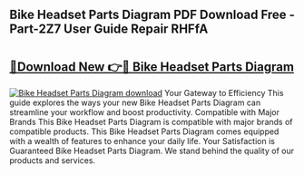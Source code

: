 ## Bike Headset Parts Diagram PDF Download Free - Part-2Z7 User Guide Repair RHFfA

# <h2><a href="http://dft4k7.blite.top/?on=Bike+Headset+Parts+Diagram">🔗Download New 👉🔴 Bike Headset Parts Diagram</a></h2>

[![Bike Headset Parts Diagram download](https://i.imgur.com/lujVjoI.png)](http://dft4k7.blite.top/?on=Bike+Headset+Parts+Diagram)
Your Gateway to Efficiency This guide explores the ways your new Bike Headset Parts Diagram can streamline your workflow and boost productivity. Compatible with Major Brands This Bike Headset Parts Diagram is compatible with major brands of compatible products. This Bike Headset Parts Diagram comes equipped with a wealth of features to enhance your daily life. Your Satisfaction is Guaranteed Bike Headset Parts Diagram. We stand behind the quality of our products and services.
